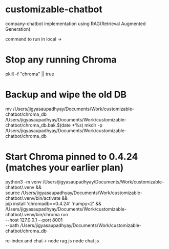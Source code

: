 # customizable-chatbot
company-chatbot implementation using RAG(Retrieval Augmented Generation)

command to run in local -> 

# Stop any running Chroma
pkill -f "chroma" || true

# Backup and wipe the old DB
mv /Users/jigyasaupadhyay/Documents/Work/customizable-chatbot/chroma_db \
   /Users/jigyasaupadhyay/Documents/Work/customizable-chatbot/chroma_db.bak.$(date +%s)
mkdir -p /Users/jigyasaupadhyay/Documents/Work/customizable-chatbot/chroma_db

# Start Chroma pinned to 0.4.24 (matches your earlier plan)
python3 -m venv /Users/jigyasaupadhyay/Documents/Work/customizable-chatbot/.venv && \
source /Users/jigyasaupadhyay/Documents/Work/customizable-chatbot/.venv/bin/activate && \
pip install 'chromadb==0.4.24' 'numpy<2' && \
/Users/jigyasaupadhyay/Documents/Work/customizable-chatbot/.venv/bin/chroma run \
  --host 127.0.0.1 --port 8001 \
  --path /Users/jigyasaupadhyay/Documents/Work/customizable-chatbot/chroma_db



  re-index and chat->
  node rag.js
  node chat.js
